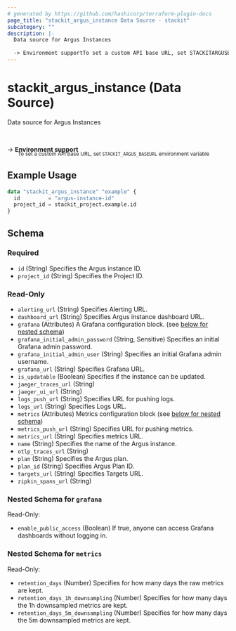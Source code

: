 ```yaml
---
# generated by https://github.com/hashicorp/terraform-plugin-docs
page_title: "stackit_argus_instance Data Source - stackit"
subcategory: ""
description: |-
  Data source for Argus Instances
  
  -> Environment supportTo set a custom API base URL, set STACKITARGUSBASEURL environment variable
---
```


# stackit_argus_instance (Data Source)

Data source for Argus Instances

<br />

-> __Environment support__<br /><small style='margin-left: 24px; margin-top: -5px; display: inline-block;'>To set a custom API base URL, set <code>STACKIT_ARGUS_BASEURL</code> environment variable </small>

## Example Usage

```terraform
data "stackit_argus_instance" "example" {
  id         = "argus-instance-id"
  project_id = stackit_project.example.id
}
```

<!-- schema generated by tfplugindocs -->
## Schema

### Required

- `id` (String) Specifies the Argus instance ID.
- `project_id` (String) Specifies the Project ID.

### Read-Only

- `alerting_url` (String) Specifies Alerting URL.
- `dashboard_url` (String) Specifies Argus instance dashboard URL.
- `grafana` (Attributes) A Grafana configuration block. (see [below for nested schema](#nestedatt--grafana))
- `grafana_initial_admin_password` (String, Sensitive) Specifies an initial Grafana admin password.
- `grafana_initial_admin_user` (String) Specifies an initial Grafana admin username.
- `grafana_url` (String) Specifies Grafana URL.
- `is_updatable` (Boolean) Specifies if the instance can be updated.
- `jaeger_traces_url` (String)
- `jaeger_ui_url` (String)
- `logs_push_url` (String) Specifies URL for pushing logs.
- `logs_url` (String) Specifies Logs URL.
- `metrics` (Attributes) Metrics configuration block (see [below for nested schema](#nestedatt--metrics))
- `metrics_push_url` (String) Specifies URL for pushing metrics.
- `metrics_url` (String) Specifies metrics URL.
- `name` (String) Specifies the name of the Argus instance.
- `otlp_traces_url` (String)
- `plan` (String) Specifies the Argus plan.
- `plan_id` (String) Specifies Argus Plan ID.
- `targets_url` (String) Specifies Targets URL.
- `zipkin_spans_url` (String)

<a id="nestedatt--grafana"></a>
### Nested Schema for `grafana`

Read-Only:

- `enable_public_access` (Boolean) If true, anyone can access Grafana dashboards without logging in.


<a id="nestedatt--metrics"></a>
### Nested Schema for `metrics`

Read-Only:

- `retention_days` (Number) Specifies for how many days the raw metrics are kept.
- `retention_days_1h_downsampling` (Number) Specifies for how many days the 1h downsampled metrics are kept.
- `retention_days_5m_downsampling` (Number) Specifies for how many days the 5m downsampled metrics are kept.


